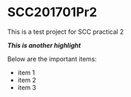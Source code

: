 # SCC201701Pr2
This is a test project for SCC practical 2



***This is another highlight***


Below are the important items:
- item 1
- item 2
- item 3


